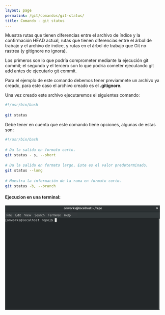 ```yaml
---
layout: page
permalink: /git/comandos/git-status/
title: Comando - git status
---
```


Muestra rutas que tienen diferencias entre el archivo de índice y la confirmación HEAD actual, rutas que tienen diferencias entre el árbol de trabajo y el archivo de índice, y rutas en el árbol de trabajo que Git no rastrea (y gitignore no ignora).

Los primeros son lo que podría comprometer mediante la ejecución git commit; el segundo y el tercero son lo que podría cometer ejecutando git add antes de ejecutarlo git commit.

Para el ejemplo de este comando debemos tener previamnete un archivo ya creado, para este caso el archivo creado es el **.gitignore**.

Una vez creado este archivo ejecutaremos el siguientes comando:

``` bash
#!/usr/bin/bash

git status
```

Debe tener en cuenta que este comando tiene opciones, algunas de estas son:

``` bash
#!/usr/bin/bash

# Da la salida en formato corto.
git status - s, --short

# Da la salida en formato largo. Este es el valor predeterminado.
git status --long

# Muestra la información de la rama en formato corto.
git status -b, --branch
```

#### Ejecucion en una terminal:    

![Drag Racing](../../../assets/images/gif/git/comandos/git-status.gif)